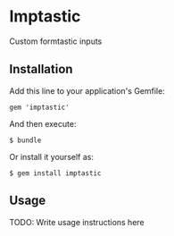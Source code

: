 # Imptastic

Custom formtastic inputs

## Installation

Add this line to your application's Gemfile:

    gem 'imptastic'

And then execute:

    $ bundle

Or install it yourself as:

    $ gem install imptastic

## Usage

TODO: Write usage instructions here
